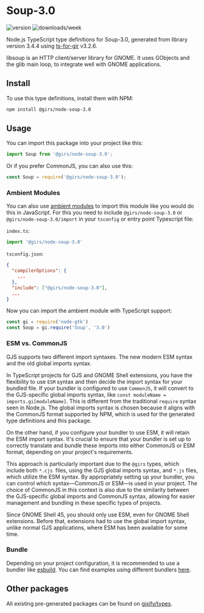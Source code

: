 
# Soup-3.0

![version](https://img.shields.io/npm/v/@girs/node-soup-3.0)
![downloads/week](https://img.shields.io/npm/dw/@girs/node-soup-3.0)


Node.js TypeScript type definitions for Soup-3.0, generated from library version 3.4.4 using [ts-for-gir](https://github.com/gjsify/ts-for-gir) v3.2.6.

libsoup is an HTTP client/server library for GNOME. It uses GObjects and the glib main loop, to integrate well with GNOME applications.

## Install

To use this type definitions, install them with NPM:
```bash
npm install @girs/node-soup-3.0
```

## Usage

You can import this package into your project like this:
```ts
import Soup from '@girs/node-soup-3.0';
```

Or if you prefer CommonJS, you can also use this:
```ts
const Soup = require('@girs/node-soup-3.0');
```

### Ambient Modules

You can also use [ambient modules](https://github.com/gjsify/ts-for-gir/tree/main/packages/cli#ambient-modules) to import this module like you would do this in JavaScript.
For this you need to include `@girs/node-soup-3.0` or `@girs/node-soup-3.0/import` in your `tsconfig` or entry point Typescript file:

`index.ts`:
```ts
import '@girs/node-soup-3.0'
```

`tsconfig.json`:
```json
{
  "compilerOptions": {
    ...
  },
  "include": ["@girs/node-soup-3.0"],
  ...
}
```

Now you can import the ambient module with TypeScript support: 

```ts
const gi = require('node-gtk')
const Soup = gi.require('Soup', '3.0')
```



### ESM vs. CommonJS

GJS supports two different import syntaxes. The new modern ESM syntax and the old global imports syntax.

In TypeScript projects for GJS and GNOME Shell extensions, you have the flexibility to use `ESM` syntax and then decide the import syntax for your bundled file. If your bundler is configured to use `CommonJS`, it will convert to the GJS-specific global imports syntax, like `const moduleName = imports.gi[moduleName]`. This is different from the traditional `require` syntax seen in Node.js. The global imports syntax is chosen because it aligns with the CommonJS format supported by NPM, which is used for the generated type definitions and this package.

On the other hand, if you configure your bundler to use ESM, it will retain the ESM import syntax. It's crucial to ensure that your bundler is set up to correctly translate and bundle these imports into either CommonJS or ESM format, depending on your project's requirements.

This approach is particularly important due to the `@girs` types, which include both `*.cjs `files, using the GJS global imports syntax, and `*.js` files, which utilize the ESM syntax. By appropriately setting up your bundler, you can control which syntax—CommonJS or ESM—is used in your project. The choice of CommonJS in this context is also due to the similarity between the GJS-specific global imports and CommonJS syntax, allowing for easier management and bundling in these specific types of projects.

Since GNOME Shell 45, you should only use ESM, even for GNOME Shell extensions. Before that, extensions had to use the global import syntax, unlike normal GJS applications, where ESM has been available for some time.

### Bundle

Depending on your project configuration, it is recommended to use a bundler like [esbuild](https://esbuild.github.io/). You can find examples using different bundlers [here](https://github.com/gjsify/ts-for-gir/tree/main/examples).

## Other packages

All existing pre-generated packages can be found on [gjsify/types](https://github.com/gjsify/types).

